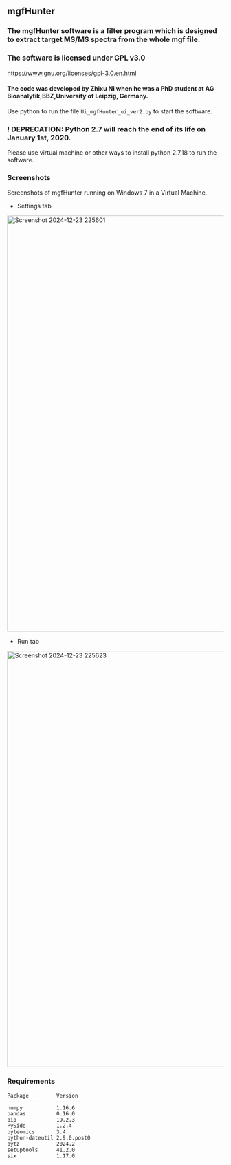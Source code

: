 ## mgfHunter
### The mgfHunter software is a filter program which is designed to extract target MS/MS spectra from the whole mgf file.

### The software is licensed under GPL v3.0
https://www.gnu.org/licenses/gpl-3.0.en.html

#### The code was developed by Zhixu Ni when he was a PhD student at AG Bioanalytik,BBZ,University of Leipzig, Germany.

Use python to run the file `Ui_mgfHunter_ui_ver2.py` to start the software.

### ! DEPRECATION: Python 2.7 will reach the end of its life on January 1st, 2020. 
Please use virtual machine or other ways to install python 2.7.18 to run the software.

### Screenshots
Screenshots of mgfHunter running on Windows 7 in a Virtual Machine.
+ Settings tab
<img width="968" alt="Screenshot 2024-12-23 225601" src="https://github.com/user-attachments/assets/e12cd316-23b9-4566-9f50-b58cffd3aa05" />


+ Run tab
<img width="968" alt="Screenshot 2024-12-23 225623" src="https://github.com/user-attachments/assets/8086dd2f-a930-4d82-bda7-49f3af9bca7f" />

  

### Requirements
```
Package         Version
--------------- -----------
numpy           1.16.6
pandas          0.16.0
pip             19.2.3
PySide          1.2.4
pyteomics       3.4
python-dateutil 2.9.0.post0
pytz            2024.2
setuptools      41.2.0
six             1.17.0
```
